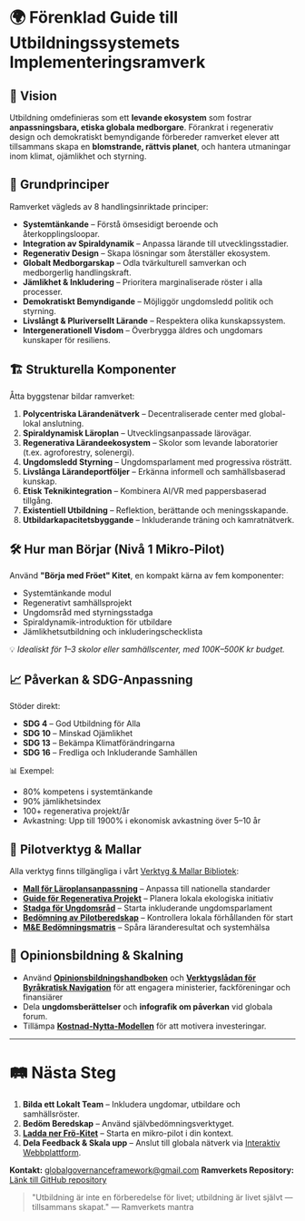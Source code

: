 # 🌍 **Förenklad Guide till Utbildningssystemets Implementeringsramverk**

## 🔭 Vision

Utbildning omdefinieras som ett **levande ekosystem** som fostrar **anpassningsbara, etiska globala medborgare**. Förankrat i regenerativ design och demokratiskt bemyndigande förbereder ramverket elever att tillsammans skapa en **blomstrande, rättvis planet**, och hantera utmaningar inom klimat, ojämlikhet och styrning.

## 🧭 Grundprinciper

Ramverket vägleds av 8 handlingsinriktade principer:

* **Systemtänkande** – Förstå ömsesidigt beroende och återkopplingsloopar.
* **Integration av Spiraldynamik** – Anpassa lärande till utvecklingsstadier.
* **Regenerativ Design** – Skapa lösningar som återställer ekosystem.
* **Globalt Medborgarskap** – Odla tvärkulturell samverkan och medborgerlig handlingskraft.
* **Jämlikhet & Inkludering** – Prioritera marginaliserade röster i alla processer.
* **Demokratiskt Bemyndigande** – Möjliggör ungdomsledd politik och styrning.
* **Livslångt & Pluriversellt Lärande** – Respektera olika kunskapssystem.
* **Intergenerationell Visdom** – Överbrygga äldres och ungdomars kunskaper för resiliens.

## 🏗️ Strukturella Komponenter

Åtta byggstenar bildar ramverket:

1. **Polycentriska Lärandenätverk** – Decentraliserade center med global-lokal anslutning.
2. **Spiraldynamisk Läroplan** – Utvecklingsanpassade lärovägar.
3. **Regenerativa Lärandeekosystem** – Skolor som levande laboratorier (t.ex. agroforestry, solenergi).
4. **Ungdomsledd Styrning** – Ungdomsparlament med progressiva rösträtt.
5. **Livslånga Lärandeportföljer** – Erkänna informell och samhällsbaserad kunskap.
6. **Etisk Teknikintegration** – Kombinera AI/VR med pappersbaserad tillgång.
7. **Existentiell Utbildning** – Reflektion, berättande och meningsskapande.
8. **Utbildarkapacitetsbyggande** – Inkluderande träning och kamratnätverk.

## 🛠️ Hur man Börjar (Nivå 1 Mikro-Pilot)

Använd **"Börja med Fröet" Kitet**, en kompakt kärna av fem komponenter:

* Systemtänkande modul
* Regenerativt samhällsprojekt
* Ungdomsråd med styrningsstadga
* Spiraldynamik-introduktion för utbildare
* Jämlikhetsutbildning och inkluderingschecklista

💡 *Idealiskt för 1–3 skolor eller samhällscenter, med 100K–500K kr budget.*

## 📈 Påverkan & SDG-Anpassning

Stöder direkt:

* **SDG 4** – God Utbildning för Alla
* **SDG 10** – Minskad Ojämlikhet
* **SDG 13** – Bekämpa Klimatförändringarna
* **SDG 16** – Fredliga och Inkluderande Samhällen

📊 Exempel:

* 80% kompetens i systemtänkande
* 90% jämlikhetsindex
* 100+ regenerativa projekt/år
* Avkastning: Upp till 1900% i ekonomisk avkastning över 5–10 år

## 🧪 Pilotverktyg & Mallar

Alla verktyg finns tillgängliga i vårt [Verktyg & Mallar Bibliotek](/frameworks/tools/):

* **[Mall för Läroplansanpassning](/frameworks/tools/educational-systems/curriculum-mapping-sv.pdf)** – Anpassa till nationella standarder
* **[Guide för Regenerativa Projekt](/frameworks/tools/educational-systems/regenerative-project-sv.pdf)** – Planera lokala ekologiska initiativ
* **[Stadga för Ungdomsråd](/frameworks/tools/educational-systems/youth-council-sv.pdf)** – Starta inkluderande ungdomsparlament
* **[Bedömning av Pilotberedskap](/frameworks/tools/educational-systems/pilot-readiness-sv.pdf)** – Kontrollera lokala förhållanden för start
* **[M&E Bedömningsmatris](/frameworks/tools/educational-systems/mne-rubric-sv.pdf)** – Spåra läranderesultat och systemhälsa

## 📣 Opinionsbildning & Skalning

* Använd **[Opinionsbildningshandboken](/frameworks/tools/educational-systems/advocacy-playbook-sv.pdf)** och **[Verktygslådan för Byråkratisk Navigation](/frameworks/tools/educational-systems/bureaucratic-toolkit-sv.pdf)** för att engagera ministerier, fackföreningar och finansiärer
* Dela **ungdomsberättelser** och **infografik om påverkan** vid globala forum.
* Tillämpa **[Kostnad-Nytta-Modellen](/frameworks/tools/educational-systems/cost-benefit-sv.pdf)** för att motivera investeringar.

---

# 🛤️ Nästa Steg

1. **Bilda ett Lokalt Team** – Inkludera ungdomar, utbildare och samhällsröster.
2. **Bedöm Beredskap** – Använd självbedömningsverktyget.
3. **[Ladda ner Frö-Kitet](/frameworks/tools/educational-systems/seed-kit.zip)** – Starta en mikro-pilot i din kontext.
4. **Dela Feedback & Skala upp** – Anslut till globala nätverk via [Interaktiv Webbplattform](/platform/).

**Kontakt:** [globalgovernanceframework@gmail.com](mailto:globalgovernanceframework@gmail.com)
**Ramverkets Repository:** [Länk till GitHub repository](https://github.com/GlobalGovernanceFrameworks/website/src/lib/content/frameworks/sv/implementation/educational-systems)

> "Utbildning är inte en förberedelse för livet; utbildning är livet självt — tillsammans skapat."
> — Ramverkets mantra
